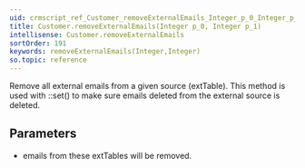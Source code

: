 ```yaml
---
uid: crmscript_ref_Customer_removeExternalEmails_Integer_p_0_Integer_p_1
title: Customer.removeExternalEmails(Integer p_0, Integer p_1)
intellisense: Customer.removeExternalEmails
sortOrder: 191
keywords: removeExternalEmails(Integer,Integer)
so.topic: reference
---
```



Remove all external emails from a given source (extTable). This method is used with ::set() to make sure emails deleted from the external source is deleted.




## Parameters


 - emails from these extTables will be removed.



